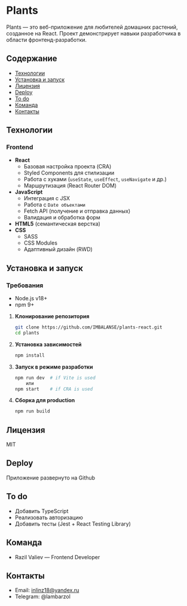 # Plants

Plants — это веб-приложение для любителей домашних растений, созданное на React. Проект демонстрирует навыки разработчика в области фронтенд-разработки.

## Содержание
- [Технологии](#технологии)
- [Установка и запуск](#установка-и-запуск)
- [Лицензия](#лицензия)
- [Deploy](#deploy)
- [To do](#to-do)
- [Команда](#команда)
- [Контакты](#контакты)

## Технологии

### Frontend
- **React**
  - Базовая настройка проекта (CRA)
  - Styled Components для стилизации
  - Работа с хуками (`useState`, `useEffect`, `useNavigate` и др.)
  - Маршрутизация (React Router DOM)
- **JavaScript**
  - Интеграция с JSX
  - Работа с `Date объектами`
  - Fetch API (получение и отправка данных)
  - Валидация и обработка форм
- **HTML5** (семантическая верстка)
- **CSS**
  - SASS
  - CSS Modules
  - Адаптивный дизайн (RWD)

## Установка и запуск

### Требования
- Node.js v18+
- npm 9+

1. **Клонирование репозитория**
   ```bash
   git clone https://github.com/IMBALANSE/plants-react.git
   cd plants
2. **Установка зависимостей** 
   ```bash
   npm install
3. **Запуск в режиме разработки**
   ```bash
   npm run dev  # if Vite is used
       или
   npm start    # if CRA is used
4. **Сборка для production**
   ```bash
   npm run build
   ```
## Лицензия
MIT

## Deploy
Приложение развернуто на Github 

## To do
-  Добавить TypeScript
-  Реализовать авторизацию
-  Добавить тесты (Jest + React Testing Library)

## Команда
-  Razil Valiev — Frontend Developer

## Контакты
-  Email: inlinz18@yandex.ru
-  Telegram: @lambarzol
